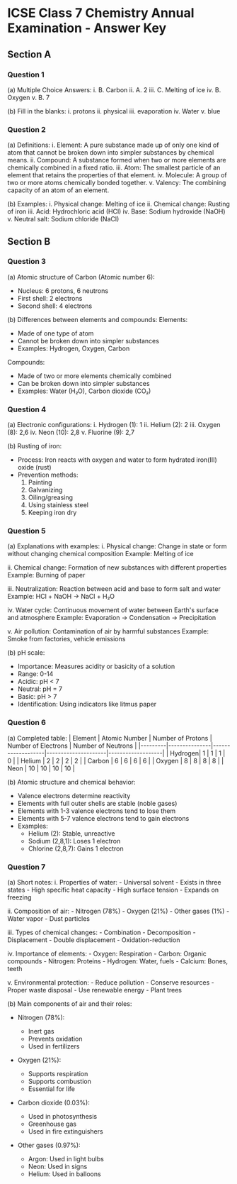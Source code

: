 # ICSE Class 7 Chemistry Annual Examination - Answer Key

## Section A

### Question 1
(a) Multiple Choice Answers:
   i. B. Carbon
   ii. A. 2
   iii. C. Melting of ice
   iv. B. Oxygen
   v. B. 7

(b) Fill in the blanks:
   i. protons
   ii. physical
   iii. evaporation
   iv. Water
   v. blue

### Question 2
(a) Definitions:
   i. Element: A pure substance made up of only one kind of atom that cannot be broken down into simpler substances by chemical means.
   ii. Compound: A substance formed when two or more elements are chemically combined in a fixed ratio.
   iii. Atom: The smallest particle of an element that retains the properties of that element.
   iv. Molecule: A group of two or more atoms chemically bonded together.
   v. Valency: The combining capacity of an atom of an element.

(b) Examples:
   i. Physical change: Melting of ice
   ii. Chemical change: Rusting of iron
   iii. Acid: Hydrochloric acid (HCl)
   iv. Base: Sodium hydroxide (NaOH)
   v. Neutral salt: Sodium chloride (NaCl)

## Section B

### Question 3
(a) Atomic structure of Carbon (Atomic number 6):
   - Nucleus: 6 protons, 6 neutrons
   - First shell: 2 electrons
   - Second shell: 4 electrons

(b) Differences between elements and compounds:
   Elements:
   - Made of one type of atom
   - Cannot be broken down into simpler substances
   - Examples: Hydrogen, Oxygen, Carbon

   Compounds:
   - Made of two or more elements chemically combined
   - Can be broken down into simpler substances
   - Examples: Water (H₂O), Carbon dioxide (CO₂)

### Question 4
(a) Electronic configurations:
   i. Hydrogen (1): 1
   ii. Helium (2): 2
   iii. Oxygen (8): 2,6
   iv. Neon (10): 2,8
   v. Fluorine (9): 2,7

(b) Rusting of iron:
   - Process: Iron reacts with oxygen and water to form hydrated iron(III) oxide (rust)
   - Prevention methods:
     1. Painting
     2. Galvanizing
     3. Oiling/greasing
     4. Using stainless steel
     5. Keeping iron dry

### Question 5
(a) Explanations with examples:
   i. Physical change: Change in state or form without changing chemical composition
      Example: Melting of ice
   
   ii. Chemical change: Formation of new substances with different properties
      Example: Burning of paper
   
   iii. Neutralization: Reaction between acid and base to form salt and water
      Example: HCl + NaOH → NaCl + H₂O
   
   iv. Water cycle: Continuous movement of water between Earth's surface and atmosphere
      Example: Evaporation → Condensation → Precipitation
   
   v. Air pollution: Contamination of air by harmful substances
      Example: Smoke from factories, vehicle emissions

(b) pH scale:
   - Importance: Measures acidity or basicity of a solution
   - Range: 0-14
   - Acidic: pH < 7
   - Neutral: pH = 7
   - Basic: pH > 7
   - Identification: Using indicators like litmus paper

### Question 6
(a) Completed table:
   | Element | Atomic Number | Number of Protons | Number of Electrons | Number of Neutrons |
   |---------|---------------|-------------------|---------------------|-------------------|
   | Hydrogen| 1            | 1                 | 1                   | 0                 |
   | Helium  | 2            | 2                 | 2                   | 2                 |
   | Carbon  | 6            | 6                 | 6                   | 6                 |
   | Oxygen  | 8            | 8                 | 8                   | 8                 |
   | Neon    | 10           | 10                | 10                  | 10                |

(b) Atomic structure and chemical behavior:
   - Valence electrons determine reactivity
   - Elements with full outer shells are stable (noble gases)
   - Elements with 1-3 valence electrons tend to lose them
   - Elements with 5-7 valence electrons tend to gain electrons
   - Examples:
     * Helium (2): Stable, unreactive
     * Sodium (2,8,1): Loses 1 electron
     * Chlorine (2,8,7): Gains 1 electron

### Question 7
(a) Short notes:
   i. Properties of water:
      - Universal solvent
      - Exists in three states
      - High specific heat capacity
      - High surface tension
      - Expands on freezing

   ii. Composition of air:
      - Nitrogen (78%)
      - Oxygen (21%)
      - Other gases (1%)
      - Water vapor
      - Dust particles

   iii. Types of chemical changes:
      - Combination
      - Decomposition
      - Displacement
      - Double displacement
      - Oxidation-reduction

   iv. Importance of elements:
      - Oxygen: Respiration
      - Carbon: Organic compounds
      - Nitrogen: Proteins
      - Hydrogen: Water, fuels
      - Calcium: Bones, teeth

   v. Environmental protection:
      - Reduce pollution
      - Conserve resources
      - Proper waste disposal
      - Use renewable energy
      - Plant trees

(b) Main components of air and their roles:
   - Nitrogen (78%):
     * Inert gas
     * Prevents oxidation
     * Used in fertilizers
   
   - Oxygen (21%):
     * Supports respiration
     * Supports combustion
     * Essential for life
   
   - Carbon dioxide (0.03%):
     * Used in photosynthesis
     * Greenhouse gas
     * Used in fire extinguishers
   
   - Other gases (0.97%):
     * Argon: Used in light bulbs
     * Neon: Used in signs
     * Helium: Used in balloons 